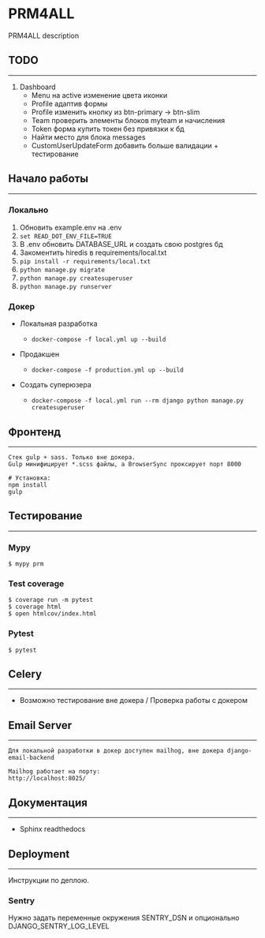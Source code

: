 # PRM4ALL

PRM4ALL description

## TODO
---

1. Dashboard
    - Menu на active изменение цвета иконки
    - Profile адаптив формы
    - Profile изменить кнопку из btn-primary -> btn-slim
    - Team проверить элементы блоков myteam и начисления
    - Token форма купить токен без привязки к бд
    - Найти место для блока messages
    - CustomUserUpdateForm добавить больше валидации + тестирование


## Начало работы
---
### Локально

1. Обновить example.env на .env
2. `set READ_DOT_ENV_FILE=TRUE`
3. В .env обновить DATABASE_URL и создать свою postgres бд
4. Закоментить hiredis в requirements/local.txt
5. `pip install -r requirements/local.txt`
6. `python manage.py migrate`
7. `python manage.py createsuperuser`
8. `python manage.py runserver`

### Докер

- Локальная разработка
    - `docker-compose -f local.yml up --build`

- Продакшен
    - `docker-compose -f production.yml up --build`

- Создать суперюзера
    - `docker-compose -f local.yml run --rm django python manage.py createsuperuser`

## Фронтенд
---

    Стек gulp + sass. Только вне докера.
    Gulp минифицирует *.scss файлы, а BrowserSync проксирует порт 8000

    # Установка:
    npm install
    gulp


## Тестирование
---

### Mypy

    $ mypy prm

### Test coverage

    $ coverage run -m pytest
    $ coverage html
    $ open htmlcov/index.html

### Pytest

    $ pytest


## Celery
---
- Возможно тестирование вне докера / Проверка работы с докером


## Email Server
---

    Для локальной разработки в докер доступен mailhog, вне докера django-email-backend

    Mailhog работает на порту:
    http://localhost:8025/

## Документация
---

- Sphinx readthedocs

## Deployment
---

Инструкции по деплою.

### Sentry

Нужно задать переменные окружения SENTRY_DSN и опционально DJANGO_SENTRY_LOG_LEVEL
